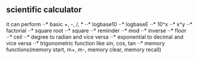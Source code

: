 ## scientific calculator

it can perform
⋅⋅* basic +, -, /, *
⋅⋅* logbase10
⋅⋅* logbaseE
⋅⋅* 10^x
⋅⋅* x^y
⋅⋅* factorial
⋅⋅* square root
⋅⋅* square
⋅⋅* reminder
⋅⋅* mod
⋅⋅* inverse
⋅⋅* floor
⋅⋅* ceil
⋅⋅* degree to radian and vice versa
⋅⋅* exponential to decimal and vice versa
⋅⋅* trigonometric function like sin, cos, tan
⋅⋅* memory functions(memory start, m+, m-, memory clear, memory recall)